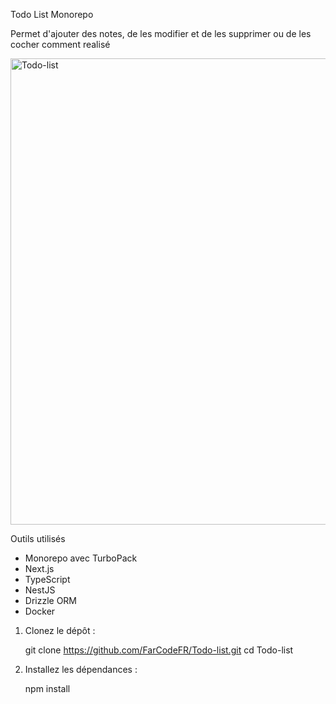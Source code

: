 
Todo List Monorepo

Permet d'ajouter des notes, de les modifier et de les supprimer ou de les cocher comment realisé

<img width="746" alt="Todo-list" src="https://github.com/user-attachments/assets/39983cb4-6471-4856-8f96-794c411df87a" />

Outils utilisés

- Monorepo avec TurboPack
- Next.js
- TypeScript
- NestJS
- Drizzle ORM
- Docker

1. Clonez le dépôt :

   git clone https://github.com/FarCodeFR/Todo-list.git
   cd Todo-list

2. Installez les dépendances :
   
   npm install 
